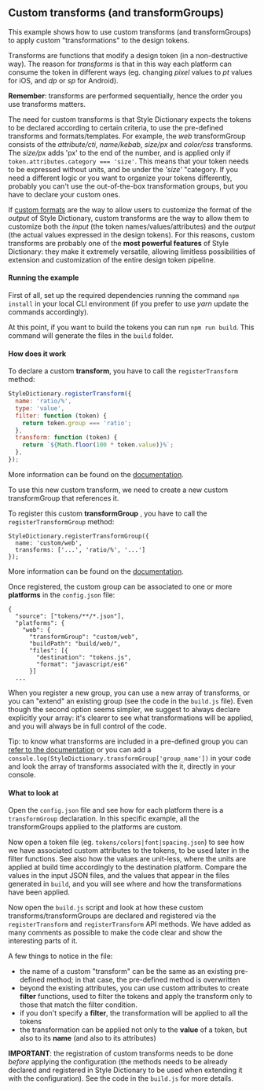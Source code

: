 ## Custom transforms (and transformGroups)

This example shows how to use custom transforms (and transformGroups) to apply custom "transformations" to the design tokens.

Transforms are functions that modify a design token (in a non-destructive way). The reason for _transforms_ is that in this way each platform can consume the token in different ways (eg. changing _pixel_ values to _pt_ values for iOS, and _dp_ or _sp_ for Android).

**Remember**: transforms are performed sequentially, hence the order you use transforms matters.

The need for custom transforms is that Style Dictionary expects the tokens to be declared according to certain criteria, to use the pre-defined transforms and formats/templates. For example, the _web_ transformGroup consists of the _attribute/cti_, _name/kebab_, _size/px_ and _color/css_ transforms.
The _size/px_ adds 'px' to the end of the number, and is applied only if `token.attributes.category === 'size'`. This means that your token needs to be expressed without units, and be under the _'size'_ "category. If you need a different logic or you want to organize your tokens differently, probably you can't use the out-of-the-box transformation groups, but you have to declare your custom ones.

If [custom formats](../custom-formats-with-templates/) are the way to allow users to customize the format of the _output_ of Style Dictionary, custom transforms are the way to allow them to customize both the _input_ (the token names/values/attributes) and the _output_ (the actual values expressed in the design tokens). For this reasons, custom transforms are probably one of the **most powerful features** of Style Dictionary: they make it extremely versatile, allowing limitless possibilities of extension and customization of the entire design token pipeline.

#### Running the example

First of all, set up the required dependencies running the command `npm install` in your local CLI environment (if you prefer to use _yarn_ update the commands accordingly).

At this point, if you want to build the tokens you can run `npm run build`. This command will generate the files in the `build` folder.

#### How does it work

To declare a custom **transform**, you have to call the `registerTransform` method:

```js
StyleDictionary.registerTransform({
  name: 'ratio/%',
  type: 'value',
  filter: function (token) {
    return token.group === 'ratio';
  },
  transform: function (token) {
    return `${Math.floor(100 * token.value)}%`;
  },
});
```

More information can be found on the [documentation](https://amzn.github.io/style-dictionary/#/api?id=registertransform).

To use this new custom transform, we need to create a new custom transformGroup that references it.

To register this custom **transformGroup** , you have to call the `registerTransformGroup` method:

```
StyleDictionary.registerTransformGroup({
  name: 'custom/web',
  transforms: ['...', 'ratio/%', '...']
});
```

More information can be found on the [documentation](https://amzn.github.io/style-dictionary/#/api?id=registertransformgroup).

Once registered, the custom group can be associated to one or more **platforms** in the `config.json` file:

```
{
  "source": ["tokens/**/*.json"],
  "platforms": {
    "web": {
      "transformGroup": "custom/web",
      "buildPath": "build/web/",
      "files": [{
        "destination": "tokens.js",
        "format": "javascript/es6"
      }]
  ...

```

When you register a new group, you can use a new array of transforms, or you can "extend" an existing group (see the code in the `build.js` file). Even though the second option seems simpler, we suggest to always declare explicitly your array: it's clearer to see what transformations will be applied, and you will always be in full control of the code.

Tip: to know what transforms are included in a pre-defined group you can [refer to the documentation](https://amzn.github.io/style-dictionary/#/transform_groups) or you can add a `console.log(StyleDictionary.transformGroup['group_name'])`
in your code and look the array of transforms associated with the it, directly in your console.

#### What to look at

Open the `config.json` file and see how for each platform there is a `transformGroup` declaration. In this specific example, all the transformGroups applied to the platforms are custom.

Now open a token file (eg. `tokens/colors|font|spacing.json`) to see how we have associated custom attributes to the tokens, to be used later in the filter functions. See also how the values are unit-less, where the units are applied at build time accordingly to the destination platform. Compare the values in the input JSON files, and the values that appear in the files generated in `build`, and you will see where and how the transformations have been applied.

Now open the `build.js` script and look at how these custom transforms/transformGroups are declared and registered via the `registerTransform` and `registerTransform` API methods. We have added as many comments as possible to make the code clear and show the interesting parts of it.

A few things to notice in the file:

- the name of a custom "transform" can be the same as an existing pre-defined method; in that case, the pre-defined method is overwritten
- beyond the existing attributes, you can use custom attributes to create **filter** functions, used to filter the tokens and apply the transform only to those that match the filter condition.
- if you don't specify a **filter**, the transformation will be applied to all the tokens
- the transformation can be applied not only to the **value** of a token, but also to its **name** (and also to its attributes)

**IMPORTANT**: the registration of custom transforms needs to be done _before_ applying the configuration (the methods needs to be already declared and registered in Style Dictionary to be used when extending it with the configuration). See the code in the `build.js` for more details.
